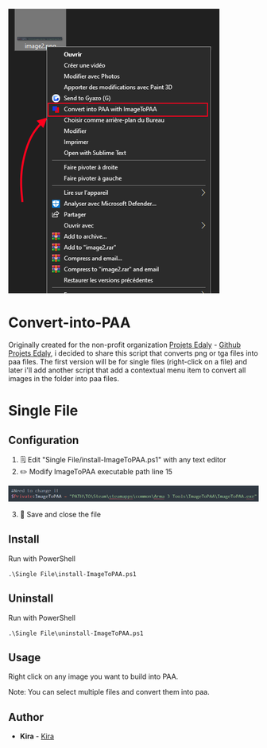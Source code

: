 ![Screenshot](pictures/image.png)

# Convert-into-PAA
Originally created for the non-profit organization [Projets Edaly](https://edaly.fr/fr/home) - [Github Projets Edaly](https://github.com/Projets-Edaly), i decided to share this script that converts png or tga files into paa files.
The first version will be for single files (right-click on a file) and later i'll add another script that add a contextual menu item to convert all images in the folder into paa files.

# Single File

## Configuration
1. :spiral_notepad: Edit "Single File/install-ImageToPAA.ps1" with any text editor
2. :pencil2: Modify ImageToPAA executable path line 15

![Screenshot](pictures/image2.png) 

3. :floppy_disk: Save and close the file

## Install
Run with PowerShell
```
.\Single File\install-ImageToPAA.ps1
```

## Uninstall
Run with PowerShell
```
.\Single File\uninstall-ImageToPAA.ps1
```

## Usage
Right click on any image you want to build into PAA.

Note: You can select multiple files and convert them into paa.

## Author
* **Kira** - [Kira](https://github.com/TKiraa)
